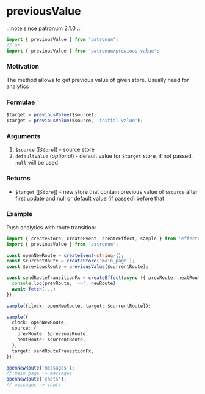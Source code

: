 # previousValue

:::note since
patronum 2.1.0
:::

```ts
import { previousValue } from 'patronum';
// or
import { previousValue } from 'patronum/previous-value';
```

### Motivation

The method allows to get previous value of given store. Usually need for analytics

### Formulae

```ts
$target = previousValue($source);
$target = previousValue($source, 'initial value');
```

### Arguments

1. `$source` ([_`Store`_]) - source store
2. `defaultValue` (_optional_) - default value for `$target` store, if not passed, `null` will be used

### Returns

- `$target` ([_`Store`_]) - new store that contain previous value of `$source` after first update and null or default value (if passed) before that

### Example

Push analytics with route transition:

```ts
import { createStore, createEvent, createEffect, sample } from 'effector';
import { previousValue } from 'patronum';

const openNewRoute = createEvent<string>();
const $currentRoute = createStore('main_page');
const $previousRoute = previousValue($currentRoute);

const sendRouteTransitionFx = createEffect(async ({ prevRoute, nextRoute }) => {
  console.log(prevRoute, '->', newRoute)
  await fetch(...)
});

sample({clock: openNewRoute, target: $currentRoute});

sample({
  clock: openNewRoute,
  source: {
    prevRoute: $previousRoute,
    nextRoute: $currentRoute,
  },
  target: sendRouteTransitionFx,
});

openNewRoute('messages');
// main_page -> messages
openNewRoute('chats');
// messages -> chats
```
